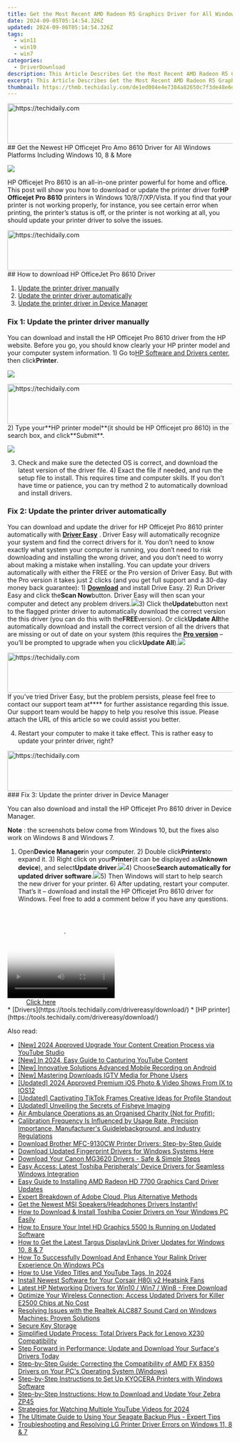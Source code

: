 ```yaml
---
title: Get the Most Recent AMD Radeon R5 Graphics Driver for All Windows Versions Including Win 11, 10, 8 & Nw!
date: 2024-09-05T05:14:54.326Z
updated: 2024-09-06T05:14:54.326Z
tags:
  - win11
  - win10
  - win7
categories:
  - DriverDownload
description: This Article Describes Get the Most Recent AMD Radeon R5 Graphics Driver for All Windows Versions Including Win 11, 10, 8 & Nw!
excerpt: This Article Describes Get the Most Recent AMD Radeon R5 Graphics Driver for All Windows Versions Including Win 11, 10, 8 & Nw!
thumbnail: https://thmb.techidaily.com/de1ed084e4e7384a82650c7f3de48e6d0c70a32a5eeabfb4f334c0a2440c4fac.jpeg
---
```


<!-- affiliate ads begin -->
<a href="https://appsumo.8odi.net/c/5597632/2111982/7443" target="_top" id="2111982">
  <img src="//a.impactradius-go.com/display-ad/7443-2111982" border="0" alt="https://techidaily.com" width="728" height="90"/>
</a>
<img height="0" width="0" src="https://appsumo.8odi.net/i/5597632/2111982/7443" style="position:absolute;visibility:hidden;" border="0" />
<!-- affiliate ads end -->
## Get the Newest HP Officejet Pro Amo 8610 Driver for All Windows Platforms Including Windows 10, 8 & More

![](https://images.drivereasy.com/wp-content/uploads/2018/05/img_5b0bcf12b68b5.jpg)

HP Officejet Pro 8610 is an all-in-one printer powerful for home and office. This post will show you how to download or update the printer driver for**HP Officejet Pro 8610** printers in Windows 10/8/7/XP/Vista. If you find that your printer is not working properly, for instance, you see certain error when printing, the printer’s status is off, or the printer is not working at all, you should update your printer driver to solve the issues.

<!-- affiliate ads begin -->
<a href="https://appsumo.8odi.net/c/5597632/2082527/7443" target="_top" id="2082527">
  <img src="//a.impactradius-go.com/display-ad/7443-2082527" border="0" alt="https://techidaily.com" width="728" height="90"/>
</a>
<img height="0" width="0" src="https://appsumo.8odi.net/i/5597632/2082527/7443" style="position:absolute;visibility:hidden;" border="0" />
<!-- affiliate ads end -->
## How to download HP OfficeJet Pro 8610 Driver

1. [Update the printer driver manually](https://tools.techidaily.com/drivereasy/download/)
2. [Update the printer driver automatically](https://tools.techidaily.com/drivereasy/download/)
3. [Update the printer driver in Device Manager](https://tools.techidaily.com/drivereasy/download/)

### Fix 1: Update the printer driver manually

You can download and install the HP Officejet Pro 8610 driver from the HP website. Before you go, you should know clearly your HP printer model and your computer system information. 1) Go to[HP Software and Drivers center](https://support.hp.com/drivers), then click**Printer**.

![](https://images.drivereasy.com/wp-content/uploads/2018/05/img_5b0bccdf90d0c.jpg)

<!-- affiliate ads begin -->
<a href="https://appsumo.8odi.net/c/5597632/2094429/7443" target="_top" id="2094429">
  <img src="//a.impactradius-go.com/display-ad/7443-2094429" border="0" alt="https://techidaily.com" width="728" height="90"/>
</a>
<img height="0" width="0" src="https://appsumo.8odi.net/i/5597632/2094429/7443" style="position:absolute;visibility:hidden;" border="0" />
<!-- affiliate ads end -->
2) Type your**HP printer model**(it should be HP Officejet pro 8610) in the search box, and click**Submit**.

![](https://images.drivereasy.com/wp-content/uploads/2018/05/img_5b0bcd1019820.png)

3) Check and make sure the detected OS is correct, and download the latest version of the driver file. 4) Exact the file if needed, and run the setup file to install. This requires time and computer skills. If you don’t have time or patience, you can try method 2 to automatically download and install drivers.

### Fix 2: Update the printer driver automatically

You can download and update the driver for HP Officejet Pro 8610 printer automatically with **[Driver Easy](https://tools.techidaily.com/drivereasy/download/)** . Driver Easy will automatically recognize your system and find the correct drivers for it. You don’t need to know exactly what system your computer is running, you don’t need to risk downloading and installing the wrong driver, and you don’t need to worry about making a mistake when installing. You can update your drivers automatically with either the FREE or the Pro version of Driver Easy. But with the Pro version it takes just 2 clicks (and you get full support and a 30-day money back guarantee): 1) **[Download](https://tools.techidaily.com/drivereasy/download/)** and install Drive Easy. 2) Run Driver Easy and click the**Scan Now**button. Driver Easy will then scan your computer and detect any problem drivers.![](https://images.drivereasy.com/wp-content/uploads/2018/05/img_5af26d624ac18.png)3) Click the**Update**button next to the flagged printer driver to automatically download the correct version the this driver (you can do this with the**FREE**version). Or click**Update All**the automatically download and install the correct version of all the drivers that are missing or out of date on your system (this requires the **[Pro version](https://tools.techidaily.com/drivereasy/download/)** – you’ll be prompted to upgrade when you click**Update All**).![](https://images.drivereasy.com/wp-content/uploads/2018/05/img_5b02ab445f9a8.jpg)

<!-- affiliate ads begin -->
<a href="https://imp.i357552.net/c/5597632/977686/11832" target="_top" id="977686">
  <img src="//a.impactradius-go.com/display-ad/11832-977686" border="0" alt="https://techidaily.com" width="728" height="90"/>
</a>
<img height="0" width="0" src="https://imp.i357552.net/i/5597632/977686/11832" style="position:absolute;visibility:hidden;" border="0" />
<!-- affiliate ads end -->
 If you’ve tried Driver Easy, but the problem persists, please feel free to contact our support team at**<support@drivereasy.com>** for further assistance regarding this issue. Our support team would be happy to help you resolve this issue. Please attach the URL of this article so we could assist you better.

4) Restart your computer to make it take effect. This is rather easy to update your printer driver, right?

<!-- affiliate ads begin -->
<a href="https://aligracehair.sjv.io/c/5597632/1975841/19272" target="_top" id="1975841">
  <img src="//a.impactradius-go.com/display-ad/19272-1975841" border="0" alt="https://techidaily.com" width="728" height="90"/>
</a>
<img height="0" width="0" src="https://aligracehair.sjv.io/i/5597632/1975841/19272" style="position:absolute;visibility:hidden;" border="0" />
<!-- affiliate ads end -->
### Fix 3: Update the printer driver in Device Manager

You can also download and install the HP Officejet Pro 8610 driver in Device Manager.

**Note** : the screenshots below come from Windows 10, but the fixes also work on Windows 8 and Windows 7.

1) Open**Device Manager**in your computer. 2) Double click**Printers**to expand it. 3) Right click on your**Printer**(it can be displayed as**Unknown device**), and select**Update driver**.![](https://images.drivereasy.com/wp-content/uploads/2018/05/img_5af26ed419e84.png)4) Choose**Search automatically for updated driver software**.![](https://images.drivereasy.com/wp-content/uploads/2018/05/img_5af26efde74b2.png)5) Then Windows will start to help search the new driver for your printer. 6) After updating, restart your computer. That’s it – download and install the HP Officejet Pro 8610 driver for Windows. Feel free to add a comment below if you have any questions.

<!-- affiliate ads begin -->
<span id="1912746">
					<video width="240" height="200" style="cursor:pointer"
           poster="//a.impactradius-go.com/display-clicktoplayimage/1912746.png"
           onclick="if(!this.playClicked){this.play();this.setAttribute('controls',true);this.playClicked=true;}">
	   <source src="//a.impactradius-go.com/display-ad/20231-1912746">
	   <img src="//a.impactradius-go.com/display-clicktoplayimage/1912746.png" style="border: none; height: 100%; width: 100%; object-fit: contain">
	</video>
	<div style="width:150px;text-align:center"><a href="javascript:window.open(decodeURIComponent('https%3A%2F%2Fmindmanager.sjv.io%2Fc%2F5597632%2F1912746%2F20231'), '_blank');void(0);">Click here</a></div>
</span>
<img height="0" width="0" src="https://imp.pxf.io/i/5597632/1912746/20231" style="position:absolute;visibility:hidden;" border="0" />
<!-- affiliate ads end -->
* [Drivers](https://tools.techidaily.com/drivereasy/download/)
* [HP printer](https://tools.techidaily.com/drivereasy/download/)

<ins class="adsbygoogle"
     style="display:block"
     data-ad-format="autorelaxed"
     data-ad-client="ca-pub-7571918770474297"
     data-ad-slot="1223367746"></ins>



<ins class="adsbygoogle"
     style="display:block"
     data-ad-client="ca-pub-7571918770474297"
     data-ad-slot="8358498916"
     data-ad-format="auto"
     data-full-width-responsive="true"></ins>

<span class="atpl-alsoreadstyle">Also read:</span>
<div><ul>
<li><a href="https://youtube-webster.techidaily.com/024-approved-upgrade-your-content-creation-process-via-youtube-studio/"><u>[New] 2024 Approved  Upgrade Your Content Creation Process via YouTube Studio</u></a></li>
<li><a href="https://screen-recording.techidaily.com/new-in-2024-easy-guide-to-capturing-youtube-content/"><u>[New] In 2024, Easy Guide to Capturing YouTube Content</u></a></li>
<li><a href="https://visual-screen-recording.techidaily.com/new-innovative-solutions-advanced-mobile-recording-on-android/"><u>[New] Innovative Solutions  Advanced Mobile Recording on Android</u></a></li>
<li><a href="https://instagram-video-recordings.techidaily.com/new-mastering-downloads-igtv-media-for-phone-users/"><u>[New] Mastering Downloads  IGTV Media for Phone Users</u></a></li>
<li><a href="https://fox-cloud.techidaily.com/updated-2024-approved-premium-ios-photo-and-video-shows-from-ix-to-ios12/"><u>[Updated] 2024 Approved  Premium iOS Photo & Video Shows  From IX to IOS12</u></a></li>
<li><a href="https://tiktok-video-recordings.techidaily.com/updated-captivating-tiktok-frames-creative-ideas-for-profile-standout/"><u>[Updated] Captivating TikTok Frames  Creative Ideas for Profile Standout</u></a></li>
<li><a href="https://vp-tips.techidaily.com/updated-unveiling-the-secrets-of-fisheye-imaging/"><u>[Updated] Unveiling the Secrets of Fisheye Imaging</u></a></li>
<li><a href="https://driver-download.techidaily.com/1722960726486-air-ambulance-operations-as-an-organised-charity-not-for-profit/"><u>Air Ambulance Operations as an Organised Charity (Not for Profit);</u></a></li>
<li><a href="https://blue-screen-error.techidaily.com/1723199703766-calibration-frequency-is-influenced-by-usage-rate-precision-importance-manufacturers-guidelebackground-and-industry-regulations/"><u>Calibration Frequency Is Influenced by Usage Rate, Precision Importance, Manufacturer's Guidelebackground, and Industry Regulations</u></a></li>
<li><a href="https://driver-download.techidaily.com/download-brother-mfc-9130cw-printer-drivers-step-by-step-guide/"><u>Download Brother MFC-9130CW Printer Drivers: Step-by-Step Guide</u></a></li>
<li><a href="https://driver-download.techidaily.com/download-updated-fingerprint-drivers-for-windows-systems-here/"><u>Download Updated Fingerprint Drivers for Windows Systems Here</u></a></li>
<li><a href="https://driver-download.techidaily.com/download-your-canon-mg3620-drivers-safe-and-simple-steps/"><u>Download Your Canon MG3620 Drivers - Safe & Simple Steps</u></a></li>
<li><a href="https://driver-download.techidaily.com/easy-access-latest-toshiba-peripherals-device-drivers-for-seamless-windows-integration/"><u>Easy Access: Latest Toshiba Peripherals' Device Drivers for Seamless Windows Integration</u></a></li>
<li><a href="https://driver-download.techidaily.com/easy-guide-to-installing-amd-radeon-hd-7700-graphics-card-driver-updates/"><u>Easy Guide to Installing AMD Radeon HD 7700 Graphics Card Driver Updates</u></a></li>
<li><a href="https://article-helps.techidaily.com/expert-breakdown-of-adobe-cloud-plus-alternative-methods/"><u>Expert Breakdown of Adobe Cloud, Plus Alternative Methods</u></a></li>
<li><a href="https://driver-download.techidaily.com/1722977541949-get-the-newest-msi-speakersheadphones-drivers-instantly/"><u>Get the Newest MSI Speakers/Headphones Drivers Instantly!</u></a></li>
<li><a href="https://driver-download.techidaily.com/how-to-download-and-install-toshiba-copier-drivers-on-your-windows-pc-easily/"><u>How to Download & Install Toshiba Copier Drivers on Your Windows PC Easily</u></a></li>
<li><a href="https://driver-download.techidaily.com/how-to-ensure-your-intel-hd-graphics-5500-is-running-on-updated-software/"><u>How to Ensure Your Intel HD Graphics 5500 Is Running on Updated Software</u></a></li>
<li><a href="https://driver-download.techidaily.com/how-to-get-the-latest-targus-displaylink-driver-updates-for-windows-10-8-and-7/"><u>How to Get the Latest Targus DisplayLink Driver Updates for Windows 10, 8 & 7</u></a></li>
<li><a href="https://driver-download.techidaily.com/how-to-successfully-download-and-enhance-your-ralink-driver-experience-on-windows-pcs/"><u>How To Successfully Download And Enhance Your Ralink Driver Experience On Windows PCs</u></a></li>
<li><a href="https://youtube-help.techidaily.com/how-to-use-video-titles-and-youtube-tags-in-2024/"><u>How to Use Video Titles and YouTube Tags, In 2024</u></a></li>
<li><a href="https://driver-download.techidaily.com/install-newest-software-for-your-corsair-h80i-v2-heatsink-fans/"><u>Install Newest Software for Your Corsair H80i v2 Heatsink Fans</u></a></li>
<li><a href="https://driver-download.techidaily.com/latest-hp-networking-drivers-for-win10-win7-win8-free-download/"><u>Latest HP Networking Drivers for Win10 / Win7 / Win8 - Free Download</u></a></li>
<li><a href="https://driver-download.techidaily.com/optimize-your-wireless-connection-access-updated-drivers-for-killer-e2500-chips-at-no-cost/"><u>Optimize Your Wireless Connection: Access Updated Drivers for Killer E2500 Chips at No Cost</u></a></li>
<li><a href="https://driver-download.techidaily.com/resolving-issues-with-the-realtek-alc887-sound-card-on-windows-machines-proven-solutions/"><u>Resolving Issues with the Realtek ALC887 Sound Card on Windows Machines: Proven Solutions</u></a></li>
<li><a href="https://driver-download.techidaily.com/1722973522251-secure-key-storage/"><u>Secure Key Storage</u></a></li>
<li><a href="https://driver-download.techidaily.com/simplified-update-process-total-drivers-pack-for-lenovo-x230-compatibility/"><u>Simplified Update Process: Total Drivers Pack for Lenovo X230 Compatibility</u></a></li>
<li><a href="https://driver-download.techidaily.com/1722959360901-step-forward-in-performance-update-and-download-your-surfaces-drivers-today/"><u>Step Forward in Performance: Update and Download Your Surface's Drivers Today</u></a></li>
<li><a href="https://driver-download.techidaily.com/step-by-step-guide-correcting-the-compatibility-of-amd-fx-8350-drivers-on-your-pcs-operating-system-windows/"><u>Step-by-Step Guide: Correcting the Compatibility of AMD FX 8350 Drivers on Your PC's Operating System (Windows)</u></a></li>
<li><a href="https://driver-download.techidaily.com/step-by-step-instructions-to-set-up-kyocera-printers-with-windows-software/"><u>Step-by-Step Instructions to Set Up KYOCERA Printers with Windows Software</u></a></li>
<li><a href="https://driver-download.techidaily.com/step-by-step-instructions-how-to-download-and-update-your-zebra-zp45/"><u>Step-by-Step Instructions: How to Download and Update Your Zebra ZP45</u></a></li>
<li><a href="https://youtube-webster.techidaily.com/egies-for-watching-multiple-youtube-videos-for-2024/"><u>Strategies for Watching Multiple YouTube Videos for 2024</u></a></li>
<li><a href="https://driver-download.techidaily.com/the-ultimate-guide-to-using-your-seagate-backup-plus-expert-tips/"><u>The Ultimate Guide to Using Your Seagate Backup Plus - Expert Tips</u></a></li>
<li><a href="https://driver-download.techidaily.com/troubleshooting-and-resolving-lg-printer-driver-errors-on-windows-11-8-and-7/"><u>Troubleshooting and Resolving LG Printer Driver Errors on Windows 11, 8 & 7</u></a></li>
</ul></div>
